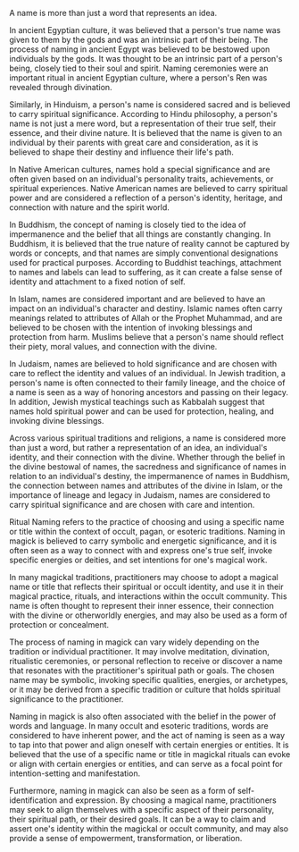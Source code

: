 A name is more than just a word that represents an idea.

In ancient Egyptian culture, it was believed that a person's true name was given to them by the gods and was an intrinsic part of their being.
The process of naming in ancient Egypt was believed to be bestowed upon individuals by the gods. It was thought to be an intrinsic part of a person's being, closely tied to their soul and spirit. Naming ceremonies were an important ritual in ancient Egyptian culture, where a person's Ren was revealed through divination.

Similarly, in Hinduism, a person's name is considered sacred and is believed to carry spiritual significance. According to Hindu philosophy, a person's name is not just a mere word, but a representation of their true self, their essence, and their divine nature. It is believed that the name is given to an individual by their parents with great care and consideration, as it is believed to shape their destiny and influence their life's path.

In Native American cultures, names hold a special significance and are often given based on an individual's personality traits, achievements, or spiritual experiences. Native American names are believed to carry spiritual power and are considered a reflection of a person's identity, heritage, and connection with nature and the spirit world.

In Buddhism, the concept of naming is closely tied to the idea of impermanence and the belief that all things are constantly changing. In Buddhism, it is believed that the true nature of reality cannot be captured by words or concepts, and that names are simply conventional designations used for practical purposes. According to Buddhist teachings, attachment to names and labels can lead to suffering, as it can create a false sense of identity and attachment to a fixed notion of self.

In Islam, names are considered important and are believed to have an impact on an individual's character and destiny. Islamic names often carry meanings related to attributes of Allah or the Prophet Muhammad, and are believed to be chosen with the intention of invoking blessings and protection from harm. Muslims believe that a person's name should reflect their piety, moral values, and connection with the divine.

In Judaism, names are believed to hold significance and are chosen with care to reflect the identity and values of an individual. In Jewish tradition, a person's name is often connected to their family lineage, and the choice of a name is seen as a way of honoring ancestors and passing on their legacy. In addition, Jewish mystical teachings such as Kabbalah suggest that names hold spiritual power and can be used for protection, healing, and invoking divine blessings.

Across various spiritual traditions and religions, a name is considered more than just a word, but rather a representation of an idea, an individual's identity, and their connection with the divine. Whether through the belief in the divine bestowal of names, the sacredness and significance of names in relation to an individual's destiny, the impermanence of names in Buddhism, the connection between names and attributes of the divine in Islam, or the importance of lineage and legacy in Judaism, names are considered to carry spiritual significance and are chosen with care and intention.

Ritual Naming refers to the practice of choosing and using a specific name or title within the context of occult, pagan, or esoteric traditions. Naming in magick is believed to carry symbolic and energetic significance, and it is often seen as a way to connect with and express one's true self, invoke specific energies or deities, and set intentions for one's magical work.

In many magickal traditions, practitioners may choose to adopt a magical name or title that reflects their spiritual or occult identity, and use it in their magical practice, rituals, and interactions within the occult community. This name is often thought to represent their inner essence, their connection with the divine or otherworldly energies, and may also be used as a form of protection or concealment.

The process of naming in magick can vary widely depending on the tradition or individual practitioner. It may involve meditation, divination, ritualistic ceremonies, or personal reflection to receive or discover a name that resonates with the practitioner's spiritual path or goals. The chosen name may be symbolic, invoking specific qualities, energies, or archetypes, or it may be derived from a specific tradition or culture that holds spiritual significance to the practitioner.

Naming in magick is also often associated with the belief in the power of words and language. In many occult and esoteric traditions, words are considered to have inherent power, and the act of naming is seen as a way to tap into that power and align oneself with certain energies or entities. It is believed that the use of a specific name or title in magickal rituals can evoke or align with certain energies or entities, and can serve as a focal point for intention-setting and manifestation.

Furthermore, naming in magick can also be seen as a form of self-identification and expression. By choosing a magical name, practitioners may seek to align themselves with a specific aspect of their personality, their spiritual path, or their desired goals. It can be a way to claim and assert one's identity within the magickal or occult community, and may also provide a sense of empowerment, transformation, or liberation.
